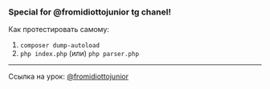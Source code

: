 ### Special for @fromidiottojunior tg chanel!

Как протестировать самому:
1. `composer dump-autoload`
2. `php index.php` (или) `php parser.php`

******
Ссылка на урок: [@fromidiottojunior](https://t.me/fromidiottojunior/91)
